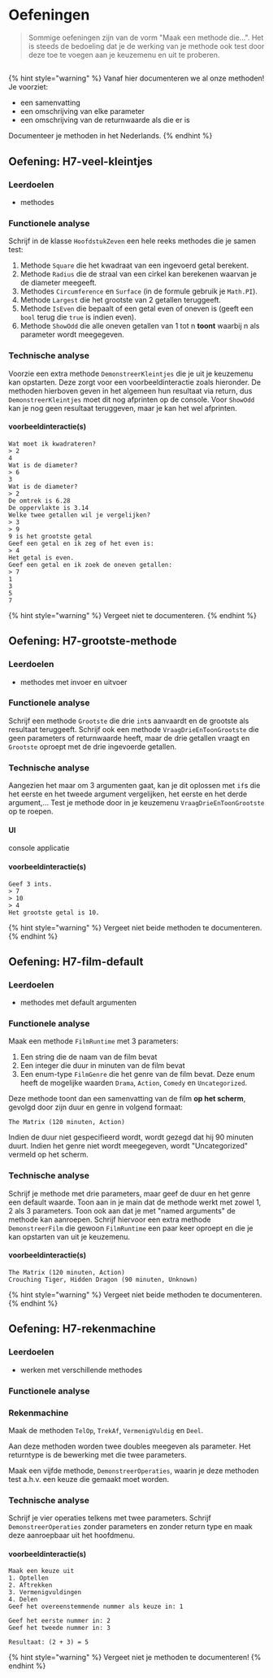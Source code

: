 # Oefeningen

> Sommige oefeningen zijn van de vorm "Maak een methode die...". Het is steeds de bedoeling dat je de werking van je methode ook test door deze toe te voegen aan je keuzemenu en uit te proberen.

## 

{% hint style="warning" %}
Vanaf hier documenteren we al onze methoden! Je voorziet:

* een samenvatting
* een omschrijving van elke parameter
* een omschrijving van de returnwaarde als die er is

Documenteer je methoden in het Nederlands.
{% endhint %}

## Oefening: H7-veel-kleintjes

### Leerdoelen

* methodes

### Functionele analyse

Schrijf in de klasse `HoofdstukZeven` een hele reeks methodes die je samen test:

1. Methode `Square` die het kwadraat van een ingevoerd getal berekent.
2. Methode `Radius` die de straal van een cirkel kan berekenen waarvan je de diameter meegeeft.
3. Methodes `Circumference` en `Surface` \(in de formule gebruik je `Math.PI`\).
4. Methode `Largest` die het grootste van 2 getallen teruggeeft.
5. Methode `IsEven` die bepaalt of een getal even of oneven is \(geeft een `bool` terug die `true` is indien even\).
6. Methode `ShowOdd` die alle oneven getallen van 1 tot n **toont** waarbij n als parameter wordt meegegeven.

### Technische analyse

Voorzie een extra methode `DemonstreerKleintjes` die je uit je keuzemenu kan opstarten. Deze zorgt voor een voorbeeldinteractie zoals hieronder. De methoden hierboven geven in het algemeen hun resultaat via return, dus `DemonstreerKleintjes` moet dit nog afprinten op de console. Voor `ShowOdd` kan je nog geen resultaat teruggeven, maar je kan het wel afprinten.

#### voorbeeldinteractie\(s\)

```text
Wat moet ik kwadrateren?
> 2
4
Wat is de diameter?
> 6
3
Wat is de diameter?
> 2
De omtrek is 6.28
De oppervlakte is 3.14
Welke twee getallen wil je vergelijken?
> 3
> 9
9 is het grootste getal
Geef een getal en ik zeg of het even is:
> 4
Het getal is even.
Geef een getal en ik zoek de oneven getallen:
> 7
1
3
5
7
```

{% hint style="warning" %}
Vergeet niet te documenteren.
{% endhint %}

## Oefening: H7-grootste-methode

### Leerdoelen

* methodes met invoer en uitvoer

### Functionele analyse

Schrijf een methode `Grootste` die drie `int`s aanvaardt en de grootste als resultaat teruggeeft. Schrijf ook een methode `VraagDrieEnToonGrootste` die geen parameters of returnwaarde heeft, maar de drie getallen vraagt en `Grootste` oproept met de drie ingevoerde getallen.

### Technische analyse

Aangezien het maar om 3 argumenten gaat, kan je dit oplossen met `if`s die het eerste en het tweede argument vergelijken, het eerste en het derde argument,... Test je methode door in je keuzemenu `VraagDrieEnToonGrootste` op te roepen.

#### UI

console applicatie

#### voorbeeldinteractie\(s\)

```text
Geef 3 ints.
> 7
> 10
> 4
Het grootste getal is 10.
```

{% hint style="warning" %}
Vergeet niet beide methoden te documenteren.
{% endhint %}

## Oefening: H7-film-default

### Leerdoelen

* methodes met default argumenten

### Functionele analyse

Maak een methode `FilmRuntime` met 3 parameters:

1. Een string die de naam van de film bevat
2. Een integer die duur in minuten van de film bevat
3. Een enum-type `FilmGenre` die het genre van de film bevat. Deze enum heeft de mogelijke waarden `Drama`, `Action`, `Comedy` en `Uncategorized`.

Deze methode toont dan een samenvatting van de film **op het scherm**, gevolgd door zijn duur en genre in volgend formaat:

```text
The Matrix (120 minuten, Action)
```

Indien de duur niet gespecifieerd wordt, wordt gezegd dat hij 90 minuten duurt. Indien het genre niet wordt meegegeven, wordt "Uncategorized" vermeld op het scherm.

### Technische analyse

Schrijf je methode met drie parameters, maar geef de duur en het genre een default waarde. Toon aan in je main dat de methode werkt met zowel 1, 2 als 3 parameters. Toon ook aan dat je met "named arguments" de methode kan aanroepen. Schrijf hiervoor een extra methode `DemonstreerFilm` die gewoon `FilmRuntime` een paar keer oproept en die je kan opstarten van uit je keuzemenu.

#### voorbeeldinteractie\(s\)

```text
The Matrix (120 minuten, Action)
Crouching Tiger, Hidden Dragon (90 minuten, Unknown)
```

{% hint style="warning" %}
Vergeet niet beide methoden te documenteren.
{% endhint %}

## Oefening: H7-rekenmachine

### Leerdoelen

* werken met verschillende methodes 

### Functionele analyse

### Rekenmachine

Maak de methoden `TelOp`, `TrekAf`, `VermenigVuldig` en `Deel`. 

Aan deze methoden worden twee doubles meegeven als parameter. Het returntype is de bewerking met die twee parameters. 

Maak een vijfde methode, `DemonstreerOperaties`, waarin je deze methoden test a.h.v. een keuze die gemaakt moet worden. 

### Technische analyse

Schrijf je vier operaties telkens met twee parameters. Schrijf `DemonstreerOperaties` zonder parameters en zonder return type en maak deze aanroepbaar uit het hoofdmenu.

#### voorbeeldinteractie\(s\)

```text
Maak een keuze uit
1. Optellen
2. Aftrekken
3. Vermenigvuldingen
4. Delen
Geef het overeenstemmende nummer als keuze in: 1

Geef het eerste nummer in: 2
Geef het tweede nummer in: 3

Resultaat: (2 + 3) = 5
```

{% hint style="warning" %}
Vergeet niet je methoden te documenteren!
{% endhint %}

